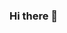 ### Hi there 👋

<!--

- 🌱 I’m currently learning more about CS and coding!

- ⚡ Fun fact: I own a music production studio 🐈
-->
